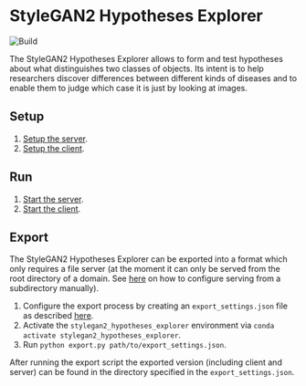 # StyleGAN2 Hypotheses Explorer

![Build](https://github.com/martingraf4/StyleGAN2-Hypotheses-Explorer/workflows/Export/badge.svg?branch=master)

The StyleGAN2 Hypotheses Explorer allows to form and test hypotheses about what distinguishes two classes of objects. Its intent is to help researchers discover differences between different kinds of diseases and to enable them to judge which case it is just by looking at images.

## Setup

1. [Setup the server](server/README.md#Setup).
2. [Setup the client](client/README.md#Setup).

## Run

1. [Start the server](server/README.md#Run).
2. [Start the client](client/README.md#Run).

## Export

The StyleGAN2 Hypotheses Explorer can be exported into a format which only requires a file server (at the moment it can only be served from the root directory of a domain. See [here](client/README.md#Export-to-Subdirectory) on how to configure serving from a subdirectory manually).

1. Configure the export process by creating an `export_settings.json` file as described [here](server/README.md#Export).
2. Activate the `stylegan2_hypotheses_explorer` environment via `conda activate stylegan2_hypotheses_explorer`.
3. Run `python export.py path/to/export_settings.json`.

After running the export script the exported version (including client and server) can be found in the directory specified in the `export_settings.json`.
